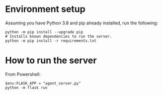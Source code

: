 # Environment setup

Assuming you have Python 3.8 and pip already installed, run the following:

```
python -m pip install --upgrade pip
# Installs known dependencies to run the server.
python -m pip install -r requirements.txt
```

# How to run the server

From Powershell:

```
$env:FLASK_APP = "agent_server.py"
python -m flask run
```
